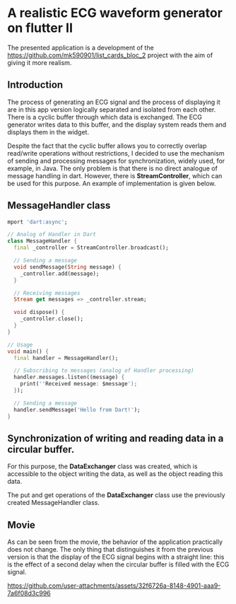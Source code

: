 # A realistic ECG waveform generator on flutter II

The presented application is a development of the https://github.com/mk590901/list_cards_bloc_2 project with the aim of giving it more realism.

## Introduction

The process of generating an ECG signal and the process of displaying it are in this app version logically separated and isolated from each other. There is a cyclic buffer through which data is exchanged. The ECG generator writes data to this buffer, and the display system reads them and displays them in the widget.

Despite the fact that the cyclic buffer allows you to correctly overlap read/write operations without restrictions, I decided to use the mechanism of sending and processing messages for synchronization, widely used, for example, in Java. The only problem is that there is no direct analogue of message handling in dart. However, there is __StreamController__, which can be used for this purpose. An example of implementation is given below.

## MessageHandler class

```dart
mport 'dart:async';

// Analog of Handler in Dart
class MessageHandler {
  final _controller = StreamController.broadcast();

  // Sending a message
  void sendMessage(String message) {
    _controller.add(message);
  }

  // Receiving messages
  Stream get messages => _controller.stream;

  void dispose() {
    _controller.close();
  }
}

// Usage
void main() {
  final handler = MessageHandler();

  // Subscribing to messages (analog of Handler processing)
  handler.messages.listen((message) {
    print(''Received message: $message');
  });

  // Sending a message
  handler.sendMessage('Hello from Dart!');
}

```

## Synchronization of writing and reading data in a circular buffer.

For this purpose, the __DataExchanger__ class was created, which is accessible to the object writing the data, as well as the object reading this data.

The put and get operations of the __DataExchanger__ class use the previously created MessageHandler class.

## Movie

As can be seen from the movie, the behavior of the application practically does not change. The only thing that distinguishes it from the previous version is that the display of the ECG signal begins with a straight line: this is the effect of a second delay when the circular buffer is filled with the ECG signal.

https://github.com/user-attachments/assets/32f6726a-8148-4901-aaa9-7a6f08d3c996

